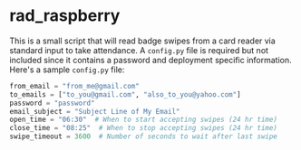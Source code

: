 # rad_raspberry

This is a small script that will read badge swipes from a card reader via standard input to take attendance. A `config.py` file is required but not included since it contains a password and deployment specific information. Here's a sample `config.py` file:

```python
from_email = "from_me@gmail.com"
to_emails = ["to_you@gmail.com", "also_to_you@yahoo.com"]
password = "password"
email_subject = "Subject Line of My Email"
open_time = "06:30"  # When to start accepting swipes (24 hr time)
close_time = "08:25"  # When to stop accepting swipes (24 hr time)
swipe_timeout = 3600  # Number of seconds to wait after last swipe
```
